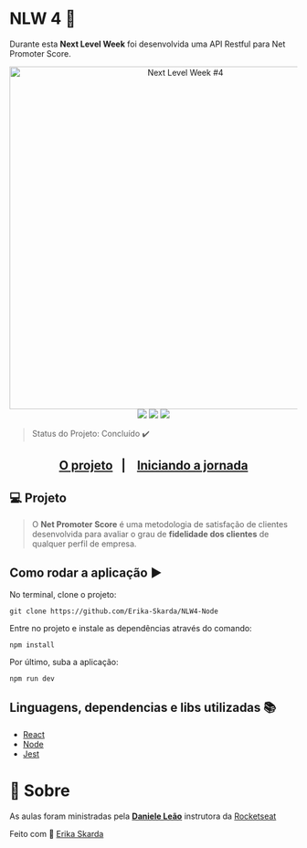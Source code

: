 # NLW 4 :rocket:

Durante esta **Next Level Week** foi desenvolvida uma API Restful para Net Promoter Score.

<div align="center">
    <img width="600px" src="https://i.ytimg.com/vi/5CZmkjFHe4U/maxresdefault.jpg" alt="Next Level Week #4">
</div>

<div align="center">
  <img src="https://img.shields.io/static/v1?label=redux&message=library&color=green&style=for-the-badge&logo=NODE"/>
  <img src="https://img.shields.io/static/v1?label=jest&message=language&color=red&style=for-the-badge&logo=JEST"/>
  <img src="https://img.shields.io/static/v1?label=typescript&message=language&color=blue&style=for-the-badge&logo=TYPESCRIPT"/>
  
</div>

> Status do Projeto: Concluído :heavy_check_mark: 

<div align="center">
    <h2>
    <a href="#-o-projeto">O projeto</a>&nbsp;&nbsp;&nbsp;|&nbsp;&nbsp;&nbsp;
    <a href="#">Iniciando a jornada</a>
    </h2>
</div>

## 💻 Projeto

> O **Net Promoter Score** é uma metodologia de satisfação de clientes desenvolvida para avaliar o grau de **fidelidade dos clientes** de qualquer perfil de empresa.


## Como rodar a aplicação :arrow_forward:

No terminal, clone o projeto: 

```
git clone https://github.com/Erika-Skarda/NLW4-Node
```
Entre no projeto e instale as dependências através do comando:
```
npm install
```
Por último, suba a aplicação: 
```
npm run dev
```

## Linguagens, dependencias e libs utilizadas :books:

- [React](https://reactjs.org)
- [Node](https://https://nodejs.org/en/)
- [Jest](https://jestjs.io/)

# 📝 Sobre

As aulas foram ministradas pela **[Daniele Leão](https://github.com/danileao)** instrutora da [Rocketseat](https://rocketseat.com.br/)

  <p>    
        Feito com 💜 <a href="https://www.linkedin.com/in/erika-skarda/" target="_blank">Erika Skarda</a>
  </p>
